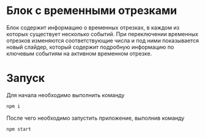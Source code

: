# Блок с временными отрезками

Блок содержит информацию о временных отрезках, в каждом из которых существует несколько событий.
При переключении временных отрезков изменяются соответствующие числа и под ними показывается новый слайдер, который содержит подробную информацию по ключевым событиям на активном временном отрезке.

# Запуск

Для начала необходимо выполнить команду

```bash
npm i
```

После чего необходимо запустить приложение, выполнив команду

```bash
npm start
```
